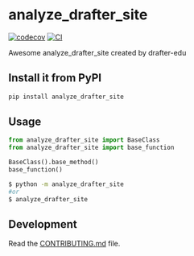# analyze_drafter_site

[![codecov](https://codecov.io/gh/drafter-edu/analyze-drafter-site/branch/main/graph/badge.svg?token=analyze-drafter-site_token_here)](https://codecov.io/gh/drafter-edu/analyze-drafter-site)
[![CI](https://github.com/drafter-edu/analyze-drafter-site/actions/workflows/main.yml/badge.svg)](https://github.com/drafter-edu/analyze-drafter-site/actions/workflows/main.yml)

Awesome analyze_drafter_site created by drafter-edu

## Install it from PyPI

```bash
pip install analyze_drafter_site
```

## Usage

```py
from analyze_drafter_site import BaseClass
from analyze_drafter_site import base_function

BaseClass().base_method()
base_function()
```

```bash
$ python -m analyze_drafter_site
#or
$ analyze_drafter_site
```

## Development

Read the [CONTRIBUTING.md](CONTRIBUTING.md) file.
